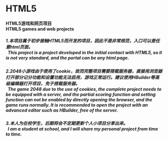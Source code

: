 # HTML5
<h4>
HTML5游戏和网页项目<br>	
HTML5 games and web projects 
</h4>

<h5>
1.本项目属于初步接触HTML5而开发的项目，因此不是非常规范，入口可以是任意html页面。<br> 					
&nbsp;&nbsp;This project is a project developed in the initial contact with HTML5, so it is not very standard, and the portal can be any html page. 
</h5>

<h5>
2.2048小游戏由于使用了cookie，故而完整项目需要搭载服务器，直接用浏览器打开部分记分功能和设置功能无法启用，游戏正常运行。建议使用HBuilder等高级编辑器打开项目，免于搭载服务器。<br>
&nbsp;&nbsp;The game 2048 due to the use of cookies, the complete project needs to be equipped with a server, and the partial scoring function and setting function can not be enabled by directly opening the browser, and the game runs normally. It is recommended to open the project with an advanced editor such as HBuilder, free of the server.	
</h5>

<h5>
3.本人为在校学生，后期将会不定期更新个人小项目分享出来。<br>
&nbsp;&nbsp;I am a student at school, and I will share my personal project from time to time.
</h5>
